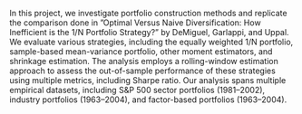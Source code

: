 In this project, we investigate portfolio construction methods and replicate the comparison done in ”Optimal Versus Naive Diversification: How Inefficient is the 1/N Portfolio Strategy?” by DeMiguel, Garlappi, and Uppal. 
We evaluate various strategies, including the equally weighted 1/N portfolio, sample-based mean-variance portfolio, other moment estimators, and shrinkage estimation.
The analysis employs a rolling-window estimation approach to assess the out-of-sample performance of these strategies using multiple metrics, including Sharpe ratio. 
Our analysis spans multiple empirical datasets, including S&P 500 sector portfolios (1981–2002), industry portfolios (1963–2004), and factor-based portfolios (1963–2004).
